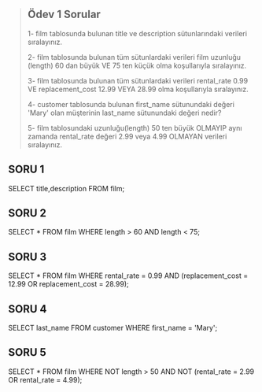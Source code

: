 > ## Ödev 1 Sorular
> 
> 1- film tablosunda bulunan title ve description sütunlarındaki verileri sıralayınız.
> 
> 2- film tablosunda bulunan tüm sütunlardaki verileri film uzunluğu (length) 60 dan büyük VE 75 ten küçük olma koşullarıyla sıralayınız.
> 
> 3- film tablosunda bulunan tüm sütunlardaki verileri rental_rate 0.99 VE replacement_cost 12.99 VEYA 28.99 olma koşullarıyla sıralayınız.
> 
>4- customer tablosunda bulunan first_name sütunundaki değeri 'Mary' olan müşterinin last_name sütunundaki değeri nedir?
>
>5- film tablosundaki uzunluğu(length) 50 ten büyük OLMAYIP aynı zamanda rental_rate değeri 2.99 veya 4.99 OLMAYAN verileri sıralayınız.


## SORU 1

SELECT title,description FROM film;

## SORU 2

SELECT * FROM film
WHERE length > 60 AND length < 75;

## SORU 3

SELECT * FROM film
WHERE rental_rate = 0.99 AND 
(replacement_cost = 12.99 OR replacement_cost = 28.99);

## SORU 4

SELECT last_name FROM customer
WHERE first_name = 'Mary';

## SORU 5

SELECT * FROM film
WHERE NOT length > 50 AND
NOT (rental_rate = 2.99 OR rental_rate = 4.99);